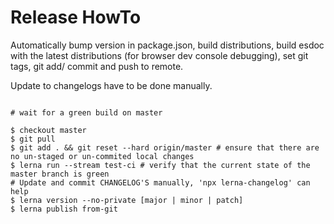 Release HowTo
==============

Automatically bump version in package.json, build distributions,
build esdoc with the latest distributions (for browser dev console debugging),
set git tags, git add/ commit and push to remote.

Update to changelogs have to be done manually.

```shell

# wait for a green build on master

$ checkout master
$ git pull
$ git add . && git reset --hard origin/master # ensure that there are no un-staged or un-commited local changes
$ lerna run --stream test-ci # verify that the current state of the master branch is green
# Update and commit CHANGELOG'S manually, 'npx lerna-changelog' can help
$ lerna version --no-private [major | minor | patch] 
$ lerna publish from-git
```

